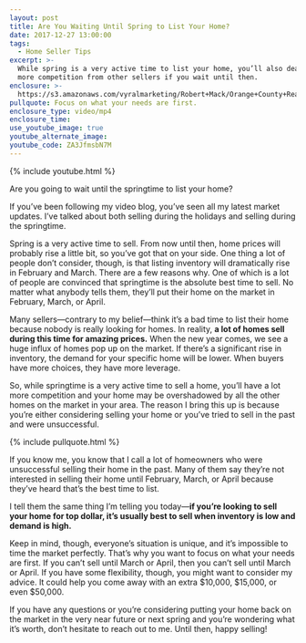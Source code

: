 ```yaml
---
layout: post
title: Are You Waiting Until Spring to List Your Home?
date: 2017-12-27 13:00:00
tags:
  - Home Seller Tips
excerpt: >-
  While spring is a very active time to list your home, you’ll also deal with
  more competition from other sellers if you wait until then.
enclosure: >-
  https://s3.amazonaws.com/vyralmarketing/Robert+Mack/Orange+County+Real+Estate+Agent-+Are+You+Waiting+to+List+in+the+Springtime%253F.mp4
pullquote: Focus on what your needs are first.
enclosure_type: video/mp4
enclosure_time:
use_youtube_image: true
youtube_alternate_image:
youtube_code: ZA3JfmsbN7M
---
```


{% include youtube.html %}

Are you going to wait until the springtime to list your home?

If you’ve been following my video blog, you’ve seen all my latest market updates. I’ve talked about both selling during the holidays and selling during the springtime.&nbsp;

Spring is a very active time to sell. From now until then, home prices will probably rise a little bit, so you’ve got that on your side. One thing a lot of people don’t consider, though, is that listing inventory will dramatically rise in February and March. There are a few reasons why. One of which is a lot of people are convinced that springtime is the absolute best time to sell. No matter what anybody tells them, they’ll put their home on the market in February, March, or April.&nbsp;

Many sellers—contrary to my belief—think it’s a bad time to list their home because nobody is really looking for homes. In reality, **a lot of homes sell during this time for amazing prices.** When the new year comes, we see a huge influx of homes pop up on the market. If there’s a significant rise in inventory, the demand for your specific home will be lower. When buyers have more choices, they have more leverage.&nbsp;

So, while springtime is a very active time to sell a home, you’ll have a lot more competition and your home may be overshadowed by all the other homes on the market in your area. The reason I bring this up is because you’re either considering selling your home or you’ve tried to sell in the past and were unsuccessful.&nbsp;

{% include pullquote.html %}

If you know me, you know that I call a lot of homeowners who were unsuccessful selling their home in the past. Many of them say they’re not interested in selling their home until February, March, or April because they’ve heard that’s the best time to list.&nbsp;

I tell them the same thing I’m telling you today—**if you’re looking to sell your home for top dollar, it’s usually best to sell when inventory is low and demand is high.**&nbsp;

Keep in mind, though, everyone’s situation is unique, and it’s impossible to time the market perfectly. That’s why you want to focus on what your needs are first. If you can’t sell until March or April, then you can’t sell until March or April. If you have some flexibility, though, you might want to consider my advice. It could help you come away with an extra $10,000, $15,000, or even $50,000.&nbsp;

If you have any questions or you’re considering putting your home back on the market in the very near future or next spring and you’re wondering what it’s worth, don’t hesitate to reach out to me. Until then, happy selling\!